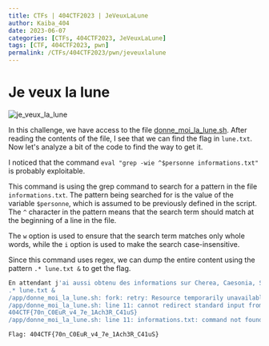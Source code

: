 ```yaml
---
title: CTFs | 404CTF2023 | JeVeuxLaLune
author: Kaiba_404
date: 2023-06-07
categories: [CTFs, 404CTF2023, JeVeuxLaLune]
tags: [CTF, 404CTF2023, pwn]
permalink: /CTFs/404CTF2023/pwn/jeveuxlalune
---
```



# Je veux la lune

![je_veux_la_lune](https://github.com/CongKhaiNGUYEN/CTF/assets/61443497/6582e6b5-5f91-446a-b5cd-9618ad1186b3)

In this challenge, we have access to the file [donne_moi_la_lune.sh](https://github.com/CongKhaiNGUYEN/congkhainguyen.github.io/tree/main/_posts/CTFs/404CTF2023/pwn/files/donne_moi_la_lune.sh). After reading the contents of the file, I see that we can find the flag in `lune.txt`. Now let's analyze a bit of the code to find the way to get it.

I noticed that the command `eval "grep -wie ^$personne informations.txt"` is probably exploitable.

This command is using the grep command to search for a pattern in the file `informations.txt`. The pattern being searched for is the value of the variable `$personne`, which is assumed to be previously defined in the script. The `^` character in the pattern means that the search term should match at the beginning of a line in the file.

The `w` option is used to ensure that the search term matches only whole words, while the `i` option is used to make the search case-insensitive.

Since this command uses regex, we can dump the entire content using the pattern `.* lune.txt &` to get the flag.

```bash
En attendant j'ai aussi obtenu des informations sur Cherea, Caesonia, Scipion, Senectus, et Lepidus, de qui veux-tu que je te parle ?
.* lune.txt &
/app/donne_moi_la_lune.sh: fork: retry: Resource temporarily unavailable
/app/donne_moi_la_lune.sh: line 11: cannot redirect standard input from /dev/null: No such file or directory
404CTF{70n_C0EuR_v4_7e_1Ach3R_C41uS}
/app/donne_moi_la_lune.sh: line 11: informations.txt: command not found
```

`Flag: 404CTF{70n_C0EuR_v4_7e_1Ach3R_C41uS}`